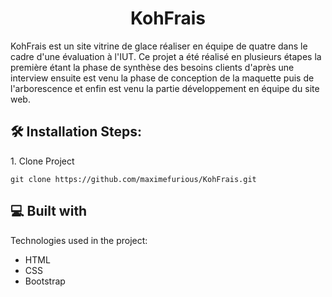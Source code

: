 <h1 align="center" id="title">KohFrais</h1>

<p id="description">KohFrais est un site vitrine de glace réaliser en équipe de quatre dans le cadre d'une évaluation à l'IUT. Ce projet a été réalisé en plusieurs étapes la première étant la phase de synthèse des besoins clients d'après une interview ensuite est venu la phase de conception de la maquette puis de l'arborescence et enfin est venu la partie développement en équipe du site web.</p>

<h2>🛠️ Installation Steps:</h2>

<p>1. Clone Project</p>

```
git clone https://github.com/maximefurious/KohFrais.git
```

  
  
<h2>💻 Built with</h2>

Technologies used in the project:

*   HTML
*   CSS
*   Bootstrap